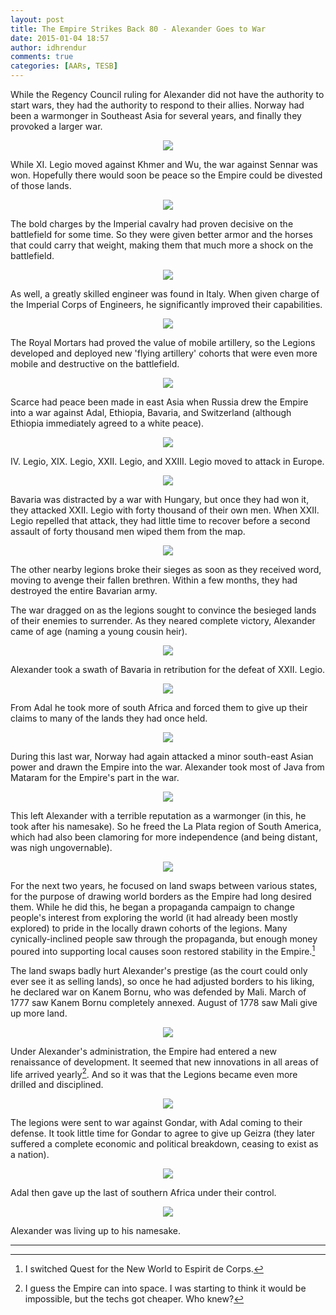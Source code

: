 ```yaml
---
layout: post
title: The Empire Strikes Back 80 - Alexander Goes to War
date: 2015-01-04 18:57
author: idhrendur
comments: true
categories: [AARs, TESB]
---
```

While the Regency Council ruling for Alexander did not have the authority to start wars, they had the authority to respond to their allies. Norway had been a warmonger in Southeast Asia for several years, and finally they provoked a larger war.  
<p align="center"><img src="/assets/tesb_images/80-1.png"></p>

While XI. Legio moved against Khmer and Wu, the war against Sennar was won. Hopefully there would soon be peace so the Empire could be divested of those lands.  
<p align="center"><img src="/assets/tesb_images/80-2.png"></p>

The bold charges by the Imperial cavalry had proven decisive on the battlefield for some time. So they were given better armor and the horses that could carry that weight, making them that much more a shock on the battlefield.  
<p align="center"><img src="/assets/tesb_images/80-3.png"></p>

As well, a greatly skilled engineer was found in Italy. When given charge of the Imperial Corps of Engineers, he significantly improved their capabilities.  
<p align="center"><img src="/assets/tesb_images/80-4.png"></p>

The Royal Mortars had proved the value of mobile artillery, so the Legions developed and deployed new 'flying artillery' cohorts that were even more mobile and destructive on the battlefield.  
<p align="center"><img src="/assets/tesb_images/80-5.png"></p>

Scarce had peace been made in east Asia when Russia drew the Empire into a war against Adal, Ethiopia, Bavaria, and Switzerland (although Ethiopia immediately agreed to a white peace).  
<p align="center"><img src="/assets/tesb_images/80-6.png"></p>

IV. Legio, XIX. Legio, XXII. Legio, and XXIII. Legio moved to attack in Europe.  
<p align="center"><img src="/assets/tesb_images/80-7.png"></p>

Bavaria was distracted by a war with Hungary, but once they had won it, they attacked XXII. Legio with forty thousand of their own men. When XXII. Legio repelled that attack, they had little time to recover before a second assault of forty thousand men wiped them from the map.  
<p align="center"><img src="/assets/tesb_images/80-8.png"></p>

The other nearby legions broke their sieges as soon as they received word, moving to avenge their fallen brethren. Within a few months, they had destroyed the entire Bavarian army.  

The war dragged on as the legions sought to convince the besieged lands of their enemies to surrender. As they neared complete victory, Alexander came of age (naming a young cousin heir).  
<p align="center"><img src="/assets/tesb_images/80-9.png"></p>

Alexander took a swath of Bavaria in retribution for the defeat of XXII. Legio.  
<p align="center"><img src="/assets/tesb_images/80-10.png"></p>

From Adal he took more of south Africa and forced them to give up their claims to many of the lands they had once held.  
<p align="center"><img src="/assets/tesb_images/80-11.png"></p>

During this last war, Norway had again attacked a minor south-east Asian power and drawn the Empire into the war. Alexander took most of Java from Mataram for the Empire's part in the war.  
<p align="center"><img src="/assets/tesb_images/80-12.png"></p>

This left Alexander with a terrible reputation as a warmonger (in this, he took after his namesake). So he freed the La Plata region of South America, which had also been clamoring for more independence (and being distant, was nigh ungovernable).  
<p align="center"><img src="/assets/tesb_images/80-13.png"></p>

For the next two years, he focused on land swaps between various states, for the purpose of drawing world borders as the Empire had long desired them. While he did this, he began a propaganda campaign to change people's interest from exploring the world (it had already been mostly explored) to pride in the locally drawn cohorts of the legions. Many cynically-inclined people saw through the propaganda, but enough money poured into supporting local causes soon restored stability in the Empire.[^1]  

The land swaps badly hurt Alexander's prestige (as the court could only ever see it as selling lands), so once he had adjusted borders to his liking, he declared war on Kanem Bornu, who was defended by Mali. March of 1777 saw Kanem Bornu completely annexed. August of 1778 saw Mali give up more land.  
<p align="center"><img src="/assets/tesb_images/80-14.png"></p>

Under Alexander's administration, the Empire had entered a new renaissance of development. It seemed that new innovations in all areas of life arrived yearly[^2]. And so it was that the Legions became even more drilled and disciplined.  
<p align="center"><img src="/assets/tesb_images/80-15.png"></p>

The legions were sent to war against Gondar, with Adal coming to their defense. It took little time for Gondar to agree to give up Geizra (they later suffered a complete economic and political breakdown, ceasing to exist as a nation).  
<p align="center"><img src="/assets/tesb_images/80-16.png"></p>

Adal then gave up the last of southern Africa under their control.  
<p align="center"><img src="/assets/tesb_images/80-17.png"></p>

Alexander was living up to his namesake.  

<hr />

[^1]: I switched Quest for the New World to Espirit de Corps.  
[^2]: I guess the Empire can into space. I was starting to think it would be impossible, but the techs got cheaper. Who knew?
